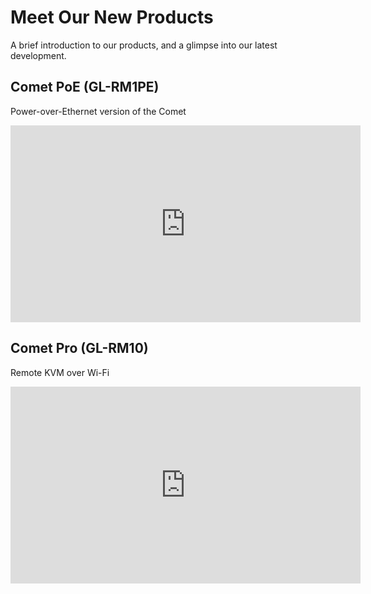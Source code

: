 # Meet Our New Products

A brief introduction to our products, and a glimpse into our latest development.

## Comet PoE (GL-RM1PE)

Power-over-Ethernet version of the Comet

<iframe width="560" height="315" src="https://www.youtube.com/embed/h4x0YbA3ujk" title="YouTube video player" frameborder="0" allow="accelerometer; autoplay; clipboard-write; encrypted-media; gyroscope; picture-in-picture" allowfullscreen></iframe>

## Comet Pro (GL-RM10)

Remote KVM over Wi-Fi 

<iframe width="560" height="315" src="https://www.youtube.com/embed/QQIAW5E1KNU" title="YouTube video player" frameborder="0" allow="accelerometer; autoplay; clipboard-write; encrypted-media; gyroscope; picture-in-picture" allowfullscreen></iframe>
